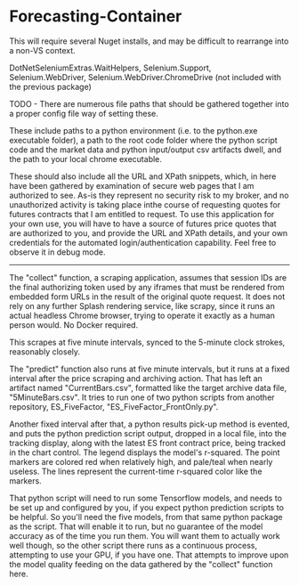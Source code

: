 # Forecasting-Container

This will require several Nuget installs, and may be difficult to rearrange into a non-VS context.

DotNetSeleniumExtras.WaitHelpers,
Selenium.Support,
Selenium.WebDriver,
Selenium.WebDriver.ChromeDrive (not included with the previous package)

TODO -
There are numerous file paths that should be gathered together into a proper config file way of setting these.

These include paths to a python environment (i.e. to the python.exe executable folder), a path to the root 
code folder where the python script code and the market data and python input/output csv artifacts dwell, 
and the path to your local chrome executable.

These should also include all the URL and XPath snippets, which, in here have been gathered by examination
of secure web pages that I am authorized to see. As-is they represent no security risk to my broker, and no 
unauthorized activity is taking place inthe course of requesting quotes for futures contracts that I am 
entitled to request. To use this application for your own use, you will have to have a source of futures 
price quotes that are authorized to you, and provide the URL and XPath details, and your own credentials for
the automated login/authentication capability. Feel free to observe it in debug mode.

-------------------------------
The "collect" function, a scraping application, assumes that session IDs are the final authorizing token 
used by any iframes that must be rendered from embedded form URLs in the result of the original quote request. 
It does not rely on any further Splash rendering service, like scrapy, since it runs an actual headless Chrome 
browser, trying to operate it exactly as a human person would. No Docker required.

This scrapes at five minute intervals, synced to the 5-minute clock strokes, reasonably closely.

The "predict" function also runs at five minute intervals, but it runs at a fixed interval after the
price scraping and archiving action. That has left an artifact named "CurrentBars.csv", formatted like the 
target archive data file, "5MinuteBars.csv". It tries to run one of two python scripts from another 
repository, ES_FiveFactor, "ES_FiveFactor_FrontOnly.py".

Another fixed interval after that, a python results pick-up method is evented, and puts the python 
prediction script output, dropped in a local file, into the tracking display, along with the latest ES 
front contract price, being tracked in the chart control. The legend displays the model's r-squared.
The point markers are colored red when relatively high, and pale/teal when nearly useless. The lines
represent the current-time r-squared color like the markers.

That python script will need to run some Tensorflow models, and needs to be set up and configured by you, 
if you expect python prediction scripts to be helpful. So you'll need the five models, from that same
python package as the script. That will enable it to run, but no guarantee of the model accuracy as of the 
time you run them. You will want them to actually work well though, so the other script there runs as a 
continuous process, attempting to use your GPU, if you have one. That attempts to improve upon the model 
quality feeding on the data gathered by the "collect" function here.
